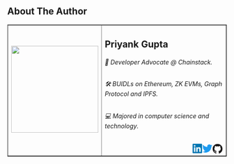 
## About The Author
<table border= "solid">
  <tbody border="none">
    <tr>
      <td>
        <img src="![Screenshot 2023-03-10 092325](https://user-images.githubusercontent.com/56264430/224220454-0df06476-4ea8-4f40-8255-88f1cb4ab89d.png)
" width='200' height = '200'>
      </td>
      <td>
        <h2> Priyank Gupta </h2>
        <h6> 🥑 Developer Advocate @ Chainstack.  </h6>
        <h6> 🛠️ BUIDLs on Ethereum, ZK EVMs, Graph Protocol and IPFS.
        <h6> 💻 Majored in computer science and technology. </h6>
        <a href="https://github.com/Genesis3800">
         <img align="right" alt="Priyank Gupta | GitHub" width="24px" src="https://raw.githubusercontent.com/devicons/devicon/1119b9f84c0290e0f0b38982099a2bd027a48bf1/icons/github/github-original.svg" />
        </a href="https://twitter.com/PriyankGupta03">
        <img align="right" alt="Priyank Gupta | Twitter" width="23px" src="https://raw.githubusercontent.com/devicons/devicon/1119b9f84c0290e0f0b38982099a2bd027a48bf1/icons/twitter/twitter-original.svg" />
        </a>
        <a href="https://www.linkedin.com/in/priyank-gupta-0308/">
        <img align="right" alt="Priyank Gupta | LinkedIN" width="23px" src="https://raw.githubusercontent.com/devicons/devicon/1119b9f84c0290e0f0b38982099a2bd027a48bf1/icons/linkedin/linkedin-original.svg" />
        </a>
         </td> 
    </tr>
  </tbody>
</table>
  
  
